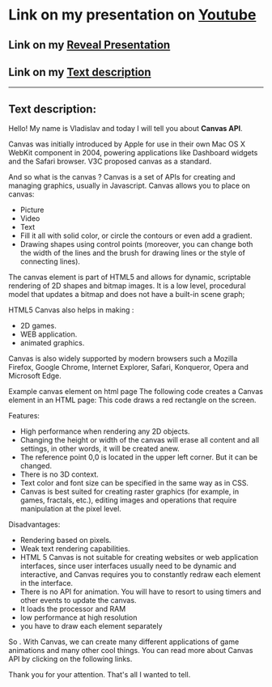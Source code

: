 # Link on my presentation on [Youtube](https://youtu.be/kqb9HVms_ls)
## Link on my [Reveal Presentation](https://shevel-presentation.netlify.app/#/)
## Link on my [Text description](https://github.com/Shevel/Presentation/blob/master/Presentation.md)
__________________________________

## Text description:

Hello! My name is Vladislav and today I will tell you about **Canvas API**.

Canvas was initially introduced by Apple for use in their own Mac OS X WebKit component in 2004, 
powering applications like Dashboard widgets and the Safari browser. 
V3C proposed canvas as a standard.

And so what is the canvas ? 
Canvas is a set of APIs for creating and managing graphics, 
usually in Javascript. Canvas allows you to place on canvas:
- Picture
- Video
- Text
- Fill it all with solid color, or circle the contours or even add a gradient.
- Drawing shapes using control points (moreover, you can change both the width of the lines
 and the brush for drawing lines or the style of connecting lines).


The canvas element is part of HTML5 and allows for dynamic, scriptable rendering of 2D shapes 
and bitmap images.
It is a low level, procedural model that updates a bitmap and does not have a built-in scene graph;

HTML5 Canvas also helps in making : 
- 2D games.
- WEB application.
- animated graphics.

Canvas is also widely supported by modern browsers such a Mozilla Firefox, Google Chrome, Internet Explorer,
Safari, Konqueror, Opera and Microsoft Edge.

Example canvas element on html page 
The following code creates a Canvas element in an HTML page:
This code draws a red rectangle on the screen.

Features:
- High performance when rendering any 2D objects.
- Changing the height or width of the canvas will erase all content and all settings, in other words, it will be created anew.
- The reference point 0,0 is located in the upper left corner. But it can be changed.
- There is no 3D context.
- Text color and font size can be specified in the same way as in CSS.
- Canvas is best suited for creating raster graphics (for example, in games, fractals, etc.), editing images and operations that require manipulation at the pixel level.

Disadvantages:
- Rendering based on pixels.
- Weak text rendering capabilities.
- HTML 5 Canvas is not suitable for creating websites or web application interfaces, since user interfaces usually need to be dynamic and interactive, and Canvas requires you to constantly redraw each element in the interface.
- There is no API for animation. You will have to resort to using timers and other events to update the canvas.
- It loads the processor and RAM
- low performance at high resolution
- you have to draw each element separately

So . With Canvas, we can create many different applications of game animations and many other cool things.
You can read more about Canvas API by clicking on the following links.

Thank you for your attention. That's all I wanted to tell.
